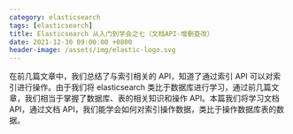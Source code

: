 ```yaml
---
category: elasticsearch
tags: [elasticsearch]
title: Elasticsearch 从入门到学会之七（文档API-增删查改）
date: 2021-12-30 09:00:00 +0800
header-image: /assets/img/elastic-logo.svg
---
```


在前几篇文章中，我们总结了与索引相关的 API，知道了通过索引 API 可以对索引进行操作。由于我们将 elasticsearch 类比于数据库进行学习，通过前几篇文章，我们相当于掌握了数据库、表的相关知识和操作 API。本篇我们将学习文档 API，通过文档 API，我们能学会如何对索引操作数据，类比于操作数据库表的数据。

<!-- more -->